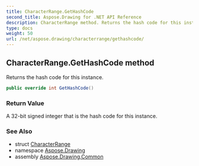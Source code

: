 ```yaml
---
title: CharacterRange.GetHashCode
second_title: Aspose.Drawing for .NET API Reference
description: CharacterRange method. Returns the hash code for this instance
type: docs
weight: 50
url: /net/aspose.drawing/characterrange/gethashcode/
---
```

## CharacterRange.GetHashCode method

Returns the hash code for this instance.

```csharp
public override int GetHashCode()
```

### Return Value

A 32-bit signed integer that is the hash code for this instance.

### See Also

* struct [CharacterRange](../)
* namespace [Aspose.Drawing](../../characterrange/)
* assembly [Aspose.Drawing.Common](../../../)


